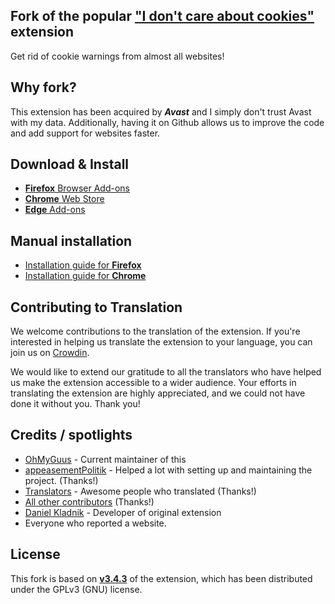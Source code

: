 ## Fork of the popular ["I don't care about cookies"](https://www.i-dont-care-about-cookies.eu/) extension

Get rid of cookie warnings from almost all websites!

## Why fork?

This extension has been acquired by _**Avast**_ and I simply don't trust Avast with my data. Additionally, having it on Github allows us to improve the code and add support for websites faster.

## Download & Install

- [**Firefox** Browser Add-ons](https://addons.mozilla.org/firefox/addon/istilldontcareaboutcookies/)
- [**Chrome** Web Store](https://chrome.google.com/webstore/detail/i-still-dont-care-about-c/edibdbjcniadpccecjdfdjjppcpchdlm)
- [**Edge** Add-ons](https://microsoftedge.microsoft.com/addons/detail/i-still-dont-care-about-/kkacdgacpkediooahopgcbdahlpipheh)

## Manual installation

- [Installation guide for **Firefox**](https://github.com/OhMyGuus/I-Dont-Care-About-Cookies/wiki/Firefox-installation-guide)
- [Installation guide for **Chrome**](https://github.com/OhMyGuus/I-Dont-Care-About-Cookies/wiki/Chrome-installation-guide)

## Contributing to Translation

We welcome contributions to the translation of the extension. If you're interested in helping us translate the extension to your language, you can join us on [Crowdin](https://crowdin.com/project/i-still-dont-care-about-cookie/).

We would like to extend our gratitude to all the translators who have helped us make the extension accessible to a wider audience. Your efforts in translating the extension are highly appreciated, and we could not have done it without you. Thank you!

## Credits / spotlights

- [OhMyGuus](https://github.com/OhMyGuus/) - Current maintainer of this
- [appeasementPolitik](https://github.com/appeasementPolitik) - Helped a lot with setting up and maintaining the project. (Thanks!)
- [Translators](https://crowdin.com/project/i-still-dont-care-about-cookie/members) - Awesome people who translated (Thanks!)
- [All other contributors](https://github.com/OhMyGuus/I-Still-Dont-Care-About-Cookies/graphs/contributors) (Thanks!)
- [Daniel Kladnik](https://www.linkedin.com/in/dkladnik) - Developer of original extension
- Everyone who reported a website.

## License

This fork is based on [**v3.4.3**](https://addons.mozilla.org/firefox/addon/i-dont-care-about-cookies/versions/) of the extension, which has been distributed under the GPLv3 (GNU) license.
